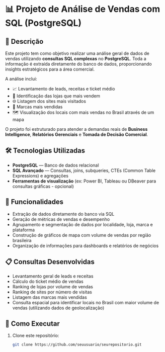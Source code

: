 # 📊 Projeto de Análise de Vendas com SQL (PostgreSQL)

## 📝 Descrição

Este projeto tem como objetivo realizar uma análise geral de dados de vendas utilizando **consultas SQL complexas** no **PostgreSQL**. Toda a informação é extraída diretamente do banco de dados, proporcionando insights estratégicos para a área comercial.

A análise inclui:

- 📈 Levantamento de leads, receitas e ticket médio
- 🏬 Identificação das lojas que mais vendem
- 🌐 Listagem dos sites mais visitados
- 🥇 Marcas mais vendidas
- 🗺️ Visualização dos locais com mais vendas no Brasil através de um mapa

O projeto foi estruturado para atender a demandas reais de **Business Intelligence**, **Relatórios Gerenciais** e **Tomada de Decisão Comercial**.

## 🛠️ Tecnologias Utilizadas

- **PostgreSQL** — Banco de dados relacional
- **SQL Avançado** — Consultas, joins, subqueries, CTEs (Common Table Expressions) e agregações
- **Ferramentas de visualização** (ex: Power BI, Tableau ou DBeaver para consultas gráficas - opcional)

## 🧩 Funcionalidades

- Extração de dados diretamente do banco via SQL
- Geração de métricas de vendas e desempenho
- Agrupamento e segmentação de dados por localidade, loja, marca e plataforma
- Construção de gráficos de mapa com volume de vendas por região brasileira
- Organização de informações para dashboards e relatórios de negócios

## 📋 Consultas Desenvolvidas

- Levantamento geral de leads e receitas
- Cálculo do ticket médio de vendas
- Ranking de lojas por volume de vendas
- Ranking de sites por número de visitas
- Listagem das marcas mais vendidas
- Consulta espacial para identificar locais no Brasil com maior volume de vendas (utilizando dados de geolocalização)

## 🚀 Como Executar

1. Clone este repositório:
   ```bash
   git clone https://github.com/seuusuario/seurepositorio.git
